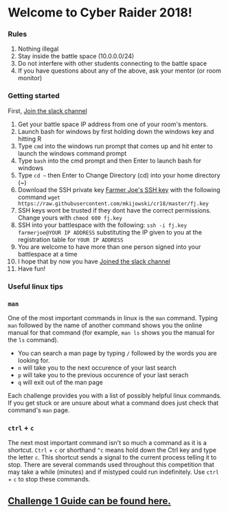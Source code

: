 # Welcome to Cyber Raider 2018!

### Rules

1. Nothing illegal
2. Stay inside the battle space (10.0.0.0/24)
3. Do not interfere with other students connecting to the battle space
4. If you have questions about any of the above, ask your mentor (or room monitor)

### Getting started

First, [Join the slack channel](https://join.slack.com/t/cyberraider2018/shared_invite/enQtNDkyMTczMjMzODcyLTFmMjA2MGQzYTIzZjk1MzI1NzYxYjJjMDdjNDhkZWQyOTllZTA1OWI0OTI3OGNjYTIzMDMzOTRhMjMzY2E4YWI)

1. Get your battle space IP address from one of your room's mentors.
2. Launch bash for windows by first holding down the windows key and hitting R
3. Type `cmd` into the windows run prompt that comes up and hit enter to launch the windows command prompt
4. Type `bash` into the cmd prompt and then Enter to launch bash for windows
5. Type `cd ~` then Enter to Change Directory (cd) into your home directory (~)
6. Download the SSH private key [Farmer Joe's SSH key](fj.key) with the following command `wget https://raw.githubusercontent.com/mkijowski/cr18/master/fj.key`
7. SSH keys wont be trusted if they dont have the correct permissions.  Change yours with `chmod 600 fj.key`
8. SSH into your battlespace with the following: `ssh -i fj.key farmerjoe@YOUR IP ADDRESS` substituting the IP given to you at the registration table for `YOUR IP ADDRESS`
9. You are welcome to have more than one person signed into your battlespace at a time
10. I hope that by now you have [Joined the slack channel](https://join.slack.com/t/cyberraider2018/shared_invite/enQtNDkyMTczMjMzODcyLTFmMjA2MGQzYTIzZjk1MzI1NzYxYjJjMDdjNDhkZWQyOTllZTA1OWI0OTI3OGNjYTIzMDMzOTRhMjMzY2E4YWI)
11. Have fun!

### Useful linux tips
### `man`
One of the most important commands in linux is the `man` command.  Typing `man` followed by the name of another command shows you the online manual for that command (for example, `man ls` shows you the manual for the `ls` command).
* You can search a man page by typing `/` followed by the words you are looking for.
* `n` will take you to the next occurence of your last search
* `p` will take you to the previous occurence of your last serach
* `q` will exit out of the man page

Each challenge provides you with a list of possibly helpful linux commands.  If you get stuck or are unsure about what a command does just check that command's `man` page.

### `ctrl` + `c`
The next most important command isn't so much a command as it is a shortcut.  `Ctrl` + `c` or shorthand `^c` means hold down the Ctrl key and type the letter `c`.  This shortcut sends a signal to the current process telling it to stop.
There are several commands used throughout this competition that may take a while (minutes) and if mistyped could run indefinitely.  Use `ctrl` + `c` to stop these commands.

## [Challenge 1 Guide can be found here.](https://mkijowski.github.io/cr18-challenge1/)
